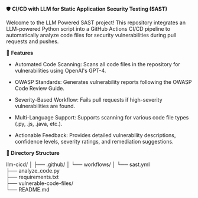 🛡️ **CI/CD with LLM for Static Application Security Testing (SAST)**

Welcome to the LLM Powered SAST project! This repository integrates an LLM-powered Python script into a GitHub Actions CI/CD pipeline to automatically analyze code files for security vulnerabilities during pull requests and pushes.

🚀 **Features**

- Automated Code Scanning: Scans all code files in the repository for vulnerabilities using OpenAI's GPT-4.

- OWASP Standards: Generates vulnerability reports following the OWASP Code Review Guide.

- Severity-Based Workflow: Fails pull requests if high-severity vulnerabilities are found.

- Multi-Language Support: Supports scanning for various code file types (.py, .js, .java, etc.).

- Actionable Feedback: Provides detailed vulnerability descriptions, confidence levels, severity ratings, and remediation suggestions.

**📂 Directory Structure**

llm-cicd/
│
├── .github/
│   └── workflows/
│       └── sast.yml        
├── analyze_code.py         
├── requirements.txt        
├── vulnerable-code-files/                
└── README.md               
